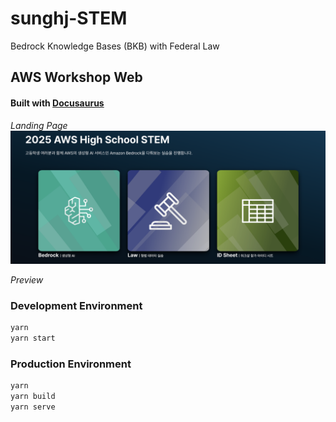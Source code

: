 # sunghj-STEM
Bedrock Knowledge Bases (BKB) with Federal Law


## AWS Workshop Web

#### Built with [Docusaurus](https://docusaurus.io/)

_Landing Page_
![tn](static/img/thumbnailgit.png)

_Preview_
<img src="static/img/readme/preview.gif" alt="" />

### Development Environment
```bash
yarn
yarn start
```

### Production Environment
```bash
yarn
yarn build
yarn serve
```